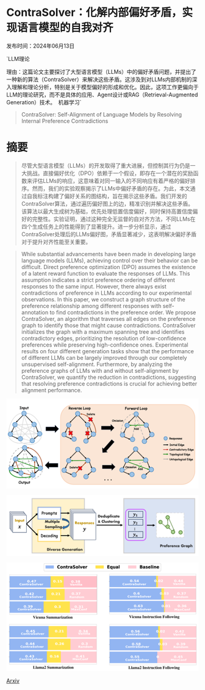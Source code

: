 # ContraSolver：化解内部偏好矛盾，实现语言模型的自我对齐

发布时间：2024年06月13日

`LLM理论

理由：这篇论文主要探讨了大型语言模型（LLMs）中的偏好矛盾问题，并提出了一种新的算法（ContraSolver）来解决这些矛盾。这涉及到对LLMs内部机制的深入理解和理论分析，特别是关于模型偏好的形成和优化。因此，这项工作更偏向于LLM的理论研究，而不是具体的应用、Agent设计或RAG（Retrieval-Augmented Generation）技术。` `机器学习`

> ContraSolver: Self-Alignment of Language Models by Resolving Internal Preference Contradictions

# 摘要

> 尽管大型语言模型（LLMs）的开发取得了重大进展，但控制其行为仍是一大挑战。直接偏好优化（DPO）依赖于一个假设，即存在一个潜在的奖励函数来评估LLMs的响应，这意味着对同一输入的不同响应有着严格的偏好排序。然而，我们的实验观察揭示了LLMs中偏好矛盾的存在。为此，本文通过自我标注构建了偏好关系的图结构，旨在揭示这些矛盾。我们开发的ContraSolver算法，通过遍历偏好图上的边，精准识别并解决这些矛盾。该算法以最大生成树为基础，优先处理低置信度偏好，同时保持高置信度偏好的完整性。实验证明，通过这种完全无监督的自对齐方法，不同LLMs在四个生成任务上的性能得到了显著提升。进一步分析显示，通过ContraSolver处理后的LLMs偏好图，矛盾显著减少，这表明解决偏好矛盾对于提升对齐性能至关重要。

> While substantial advancements have been made in developing large language models (LLMs), achieving control over their behavior can be difficult. Direct preference optimization (DPO) assumes the existence of a latent reward function to evaluate the responses of LLMs. This assumption indicates a strict preference ordering of different responses to the same input. However, there always exist contradictions of preference in LLMs according to our experimental observations. In this paper, we construct a graph structure of the preference relationship among different responses with self-annotation to find contradictions in the preference order. We propose ContraSolver, an algorithm that traverses all edges on the preference graph to identify those that might cause contradictions. ContraSolver initializes the graph with a maximum spanning tree and identifies contradictory edges, prioritizing the resolution of low-confidence preferences while preserving high-confidence ones. Experimental results on four different generation tasks show that the performance of different LLMs can be largely improved through our completely unsupervised self-alignment. Furthermore, by analyzing the preference graphs of LLMs with and without self-alignment by ContraSolver, we quantify the reduction in contradictions, suggesting that resolving preference contradictions is crucial for achieving better alignment performance.

![ContraSolver：化解内部偏好矛盾，实现语言模型的自我对齐](../../../paper_images/2406.08842/x1.png)

![ContraSolver：化解内部偏好矛盾，实现语言模型的自我对齐](../../../paper_images/2406.08842/x2.png)

![ContraSolver：化解内部偏好矛盾，实现语言模型的自我对齐](../../../paper_images/2406.08842/x3.png)

[Arxiv](https://arxiv.org/abs/2406.08842)